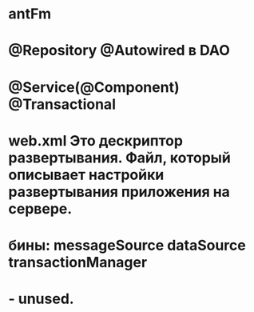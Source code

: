 # antFm
# @Repository @Autowired в DAO
# @Service(@Component) @Transactional
# web.xml 	Это дескриптор развертывания. Файл, который описывает настройки развертывания приложения на сервере.
# бины: messageSource dataSource transactionManager
# <password-encoder hash="md5" /> - unused.
